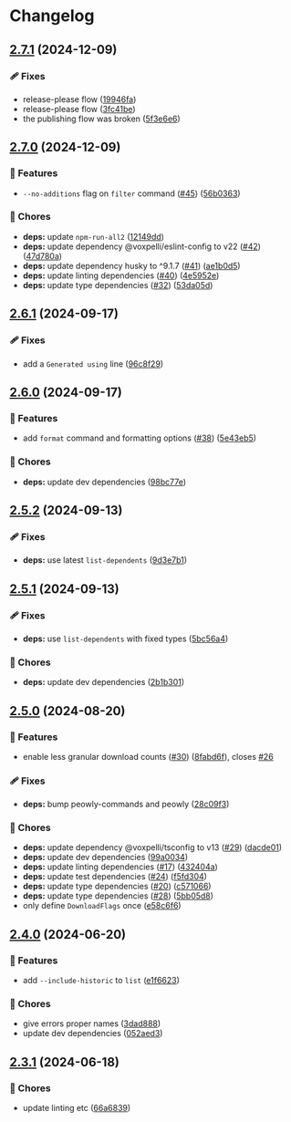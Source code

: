 # Changelog

## [2.7.1](https://github.com/voxpelli/list-dependents-cli/compare/v2.7.0...v2.7.1) (2024-12-09)


### 🩹 Fixes

* release-please flow ([19946fa](https://github.com/voxpelli/list-dependents-cli/commit/19946fa37a5dd292161a0120ade87197d96eab2e))
* release-please flow ([3fc41be](https://github.com/voxpelli/list-dependents-cli/commit/3fc41becc9d4f0564a9e913e76b26f226f6c6571))
* the publishing flow was broken ([5f3e6e6](https://github.com/voxpelli/list-dependents-cli/commit/5f3e6e67322990d7120f6c510dcfbfb50d1e42f2))

## [2.7.0](https://github.com/voxpelli/list-dependents-cli/compare/v2.6.1...v2.7.0) (2024-12-09)


### 🌟 Features

* `--no-additions` flag on `filter` command ([#45](https://github.com/voxpelli/list-dependents-cli/issues/45)) ([56b0363](https://github.com/voxpelli/list-dependents-cli/commit/56b036331adb231ea1d51be3969663446410f8e7))


### 🧹 Chores

* **deps:** update `npm-run-all2` ([12149dd](https://github.com/voxpelli/list-dependents-cli/commit/12149dd2678461f9882a884b0c452f8dfb90f96d))
* **deps:** update dependency @voxpelli/eslint-config to v22 ([#42](https://github.com/voxpelli/list-dependents-cli/issues/42)) ([47d780a](https://github.com/voxpelli/list-dependents-cli/commit/47d780a275e0e8f831c96e7d96f824eac9c0fa49))
* **deps:** update dependency husky to ^9.1.7 ([#41](https://github.com/voxpelli/list-dependents-cli/issues/41)) ([ae1b0d5](https://github.com/voxpelli/list-dependents-cli/commit/ae1b0d5b9f4b0833729e2fc2f5afe56e70de0896))
* **deps:** update linting dependencies ([#40](https://github.com/voxpelli/list-dependents-cli/issues/40)) ([4e5952e](https://github.com/voxpelli/list-dependents-cli/commit/4e5952ef51c0a3fcf48019c00d472fd7042d663a))
* **deps:** update type dependencies ([#32](https://github.com/voxpelli/list-dependents-cli/issues/32)) ([53da05d](https://github.com/voxpelli/list-dependents-cli/commit/53da05d5665f2d60d87af38dea41615ca359696d))

## [2.6.1](https://github.com/voxpelli/list-dependents-cli/compare/v2.6.0...v2.6.1) (2024-09-17)


### 🩹 Fixes

* add a `Generated using` line ([96c8f29](https://github.com/voxpelli/list-dependents-cli/commit/96c8f298b76d9a3e399fc09681cc2735fc5969ff))

## [2.6.0](https://github.com/voxpelli/list-dependents-cli/compare/v2.5.2...v2.6.0) (2024-09-17)


### 🌟 Features

* add `format` command and formatting options ([#38](https://github.com/voxpelli/list-dependents-cli/issues/38)) ([5e43eb5](https://github.com/voxpelli/list-dependents-cli/commit/5e43eb5b10feb5d62552f960111fe9116ea03fb2))


### 🧹 Chores

* **deps:** update dev dependencies ([98bc77e](https://github.com/voxpelli/list-dependents-cli/commit/98bc77ee776a6f90c4e88b9ca061a29eb83a2b15))

## [2.5.2](https://github.com/voxpelli/list-dependents-cli/compare/v2.5.1...v2.5.2) (2024-09-13)


### 🩹 Fixes

* **deps:** use latest `list-dependents` ([9d3e7b1](https://github.com/voxpelli/list-dependents-cli/commit/9d3e7b11ef20ab2468e5f70b3fa99130614e5b6d))

## [2.5.1](https://github.com/voxpelli/list-dependents-cli/compare/v2.5.0...v2.5.1) (2024-09-13)


### 🩹 Fixes

* **deps:** use `list-dependents` with fixed types ([5bc56a4](https://github.com/voxpelli/list-dependents-cli/commit/5bc56a49df846da937d6537b4e2606c2fa7a9a7f))


### 🧹 Chores

* **deps:** update dev dependencies ([2b1b301](https://github.com/voxpelli/list-dependents-cli/commit/2b1b301d7afadf3c10801fd6bbcbb78a7c902637))

## [2.5.0](https://github.com/voxpelli/list-dependents-cli/compare/v2.4.0...v2.5.0) (2024-08-20)


### 🌟 Features

* enable less granular download counts ([#30](https://github.com/voxpelli/list-dependents-cli/issues/30)) ([8fabd6f](https://github.com/voxpelli/list-dependents-cli/commit/8fabd6ff3295354e91c26e5a970030b417744de9)), closes [#26](https://github.com/voxpelli/list-dependents-cli/issues/26)


### 🩹 Fixes

* **deps:** bump peowly-commands and peowly ([28c09f3](https://github.com/voxpelli/list-dependents-cli/commit/28c09f3cbe2f7181db49a1e2abd5351becfa4c8e))


### 🧹 Chores

* **deps:** update dependency @voxpelli/tsconfig to v13 ([#29](https://github.com/voxpelli/list-dependents-cli/issues/29)) ([dacde01](https://github.com/voxpelli/list-dependents-cli/commit/dacde01e453461fc7f511b282af85f52ff3c12ca))
* **deps:** update dev dependencies ([99a0034](https://github.com/voxpelli/list-dependents-cli/commit/99a00349e06a64e4b74389c48e1ac531f72bb946))
* **deps:** update linting dependencies ([#17](https://github.com/voxpelli/list-dependents-cli/issues/17)) ([432404a](https://github.com/voxpelli/list-dependents-cli/commit/432404aac69f7f656d531284acd7d212dbe0e6a4))
* **deps:** update test dependencies ([#24](https://github.com/voxpelli/list-dependents-cli/issues/24)) ([f5fd304](https://github.com/voxpelli/list-dependents-cli/commit/f5fd304d4a29dde4850227daad54db9521369c57))
* **deps:** update type dependencies ([#20](https://github.com/voxpelli/list-dependents-cli/issues/20)) ([c571066](https://github.com/voxpelli/list-dependents-cli/commit/c571066f294646a5bafea7a5f09742b80558027f))
* **deps:** update type dependencies ([#28](https://github.com/voxpelli/list-dependents-cli/issues/28)) ([5bb05d8](https://github.com/voxpelli/list-dependents-cli/commit/5bb05d8691c76a0209b1e2dce366b9afe9fc2ae8))
* only define `DownloadFlags` once ([e58c6f6](https://github.com/voxpelli/list-dependents-cli/commit/e58c6f6510e40d5987edd40af3439303779c3383))

## [2.4.0](https://github.com/voxpelli/list-dependents-cli/compare/v2.3.1...v2.4.0) (2024-06-20)


### 🌟 Features

* add `--include-historic` to `list` ([e1f6623](https://github.com/voxpelli/list-dependents-cli/commit/e1f66234d36d287975740edc31033a59ed11dce1))


### 🧹 Chores

* give errors proper names ([3dad888](https://github.com/voxpelli/list-dependents-cli/commit/3dad8883634591b3946678f0493637b74b26c013))
* update dev dependencies ([052aed3](https://github.com/voxpelli/list-dependents-cli/commit/052aed3ad52971e31f04490764f31e71537fc721))

## [2.3.1](https://github.com/voxpelli/list-dependents-cli/compare/v2.3.0...v2.3.1) (2024-06-18)


### 🧹 Chores

* update linting etc ([66a6839](https://github.com/voxpelli/list-dependents-cli/commit/66a683981c5014d69a5b1c1e3a5c8c73483be48e))
